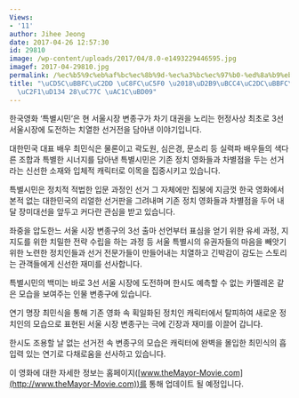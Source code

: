```yaml
---
Views:
- '11'
author: Jihee Jeong
date: 2017-04-26 12:57:30
id: 29810
image: /wp-content/uploads/2017/04/8.0-e1493229446595.jpg
imagef: 2017-04-29810.jpg
permalink: /%ec%b5%9c%eb%af%bc%ec%8b%9d-%ec%a3%bc%ec%97%b0-%ed%8a%b9%eb%b3%84%ec%8b%9c%eb%af%bc-%ec%9b%8c%ec%8b%b1%ed%84%b4-28%ec%9d%bc-%ea%b0%9c%eb%b4%89/
title: "\uCD5C\uBBFC\uC2DD \uC8FC\uC5F0 \u2018\uD2B9\uBCC4\uC2DC\uBBFC\u2019, \uC6CC\
  \uC2F1\uD134 28\uC77C \uAC1C\uBD09"
---
```


한국영화 ‘특별시민’은 현 서울시장 변종구가 차기 대권을 노리는 헌정사상 최초로 3선 서울시장에 도전하는 치열한 선거전을 담아낸 이야기입니다.

대한민국 대표 배우 최민식은 물론이고 곽도원, 심은경, 문소리 등 실력파 배우들의 색다른 조합과 특별한 시너지를 담아낸 특별시민은 기존 정치 영화들과 차별점을 두는 선거라는 신선한 소재와 입체적 캐릭터로 이목을 집중시키고 있습니다.

특별시민은 정치적 적법한 입문 과정인 선거 그 자체에만 집붕에 지금껏 한국 영화에서 본적 없는 대한민국의 리얼한 선거판을 그려내며 기존 정치 영화들과 차별점을 두어 내달 장미대선을 앞두고 커다란 관심을 받고 있습니다.

좌중을 압도한느 서울 시장 변종구의 3선 출마 선언부터 표심을 얻기 위한 유세 과정, 지지도를 위한 치밀한 전략 수립을 하는 과정 등 서울 특별시의 유권자들의 마음을 빼앗기 위한 노련한 정치인들과 선거 전문가들이 만들어내는 치열하고 긴박감이 감도는 스토리는 관객들에게 신선한 재미를 선사합니다.

특별시민의 백미는 바로 3선 서울 시장에 도전하며 한시도 예측할 수 없는 카멜레온 같은 모습을 보여주는 인물 변종구에 있습니다.

연기 명장 최민식을 통해 기존 영화 속 획일화된 정치인 캐릭터에서 탈피하여 새로운 정치인의 모습으로 표현된 서울 시장 변종구는 극에 긴장과 재미를 이끌어 갑니다.

한시도 조용할 날 없는 선거전 속 변종구의 모습은 캐릭터에 완벽을 몰입한 최민식의 흡입력 있는 연기로 다채로움을 선사하고 있습니다.

이 영화에 대한 자세한 정보는 홈페이지([www.theMayor-Movie.com](http://www.theMayor-Movie.com))를 통해 업데이트 될 예정입니다.